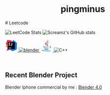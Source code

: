   <h1 align="center">pingminus</h1>

<p align="left">
</p>
# Leetcode

![LeetCode Stats](https://leetcard.jacoblin.cool/niklasximuenchen?theme=dark&font=Lexend&ext=heatmap)
![Screamz's GitHub stats](https://github-readme-stats.vercel.app/api?username=pingminus&show_icons=true&theme=merko)

<p align="left"> 
  <a href="https://www.jetbrains.com/idea/" target="_blank" rel="noreferrer"> 
    <img src="https://raw.githubusercontent.com/devicons/devicon/master/icons/intellij/intellij-original.svg" alt="intellij" width="40" height="40"/> 
  </a> 
  <a href="https://www.blender.org/" target="_blank" rel="noreferrer"> 
    <img src="https://download.blender.org/branding/community/blender_community_badge_white.svg" alt="blender" width="40" height="40"/> 
  </a> 
  <a href="https://www.java.com" target="_blank" rel="noreferrer"> 
    <img src="https://raw.githubusercontent.com/devicons/devicon/master/icons/java/java-original.svg" alt="java" width="40" height="40"/> 
  </a> 
  </a> 
  <a/>
  </a> 
    <img src="https://cdn.jsdelivr.net/npm/simple-icons@v8/icons/cplusplus.svg" alt="C++" width="40" height="40">
  </a>


<br> <!-- This creates a line break -->

## Recent Blender Project

Blender Iphone commercial by me : [Blender 4.0 ](https://www.youtube.com/watch?v=ITAh89Abay0)
